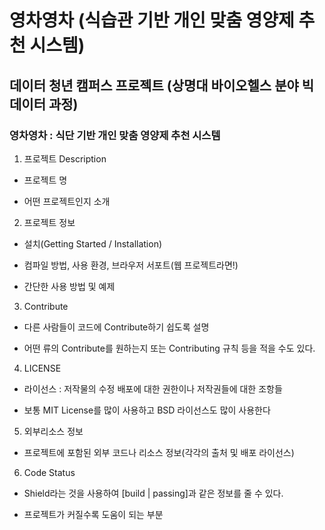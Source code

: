 # 영차영차 (식습관 기반 개인 맞춤 영양제 추천 시스템)
## 데이터 청년 캠퍼스 프로젝트 (상명대 바이오헬스 분야 빅데이터 과정)
### 영차영차 : 식단 기반 개인 맞춤 영양제 추천 시스템

1. 프로젝트 Description
- 프로젝트 명

- 어떤 프로젝트인지 소개


2. 프로젝트 정보
- 설치(Getting Started / Installation)

- 컴파일 방법, 사용 환경, 브라우저 서포트(웹 프로젝트라면!)

- 간단한 사용 방법 및 예제


3. Contribute
- 다른 사람들이 코드에 Contribute하기 쉽도록 설명

- 어떤 류의 Contribute를 원하는지 또는 Contributing 규칙 등을 적을 수도 있다.


4. LICENSE
- 라이선스 : 저작물의 수정 배포에 대한 권한이나 저작권들에 대한 조항들

- 보통 MIT License를 많이 사용하고 BSD 라이선스도 많이 사용한다


5. 외부리소스 정보
- 프로젝트에 포함된 외부 코드나 리소스 정보(각각의 출처 및 배포 라이선스)


6. Code Status
- Shield라는 것을 사용하여 [build | passing]과 같은 정보를 줄 수 있다.

- 프로젝트가 커질수록 도움이 되는 부분
